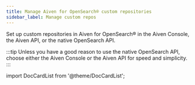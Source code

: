 ```yaml
---
title: Manage Aiven for OpenSearch® custom repositories
sidebar_label: Manage custom repos
---
```


Set up custom repositories in Aiven for OpenSearch® in the Aiven Console, the Aiven API,
or the native OpenSearch API.

:::tip
Unless you have a good reason to use the native OpenSearch API, choose either the Aiven
Console or the Aiven API for speed and simplicity.
:::

import DocCardList from '@theme/DocCardList';

<DocCardList />
